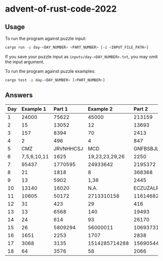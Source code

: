 # advent-of-rust-code-2022

## Usage

To run the program against puzzle input:
```bash
cargo run -p day-<DAY_NUMBER> <PART_NUMBER> [-i <INPUT_FILE_PATH>]
```

If you save your puzzle input as `inputs/day-<DAY_NUMBER>.txt`, you may omit the input argument.

To run the program against puzzle examples:
```bash
cargo test -p day-<DAY_NUMBER> [<PART_NUMBER>]
```

## Answers

| Day | Example 1 | Part 1 | Example 2 | Part 2 |
| :- | :- | :- | :- | :- |
| 1 | 24000 | 75622 | 45000 | 213159 |
| 2 | 15 | 13052 | 12 | 13693 |
| 3 | 157 | 8394 | 70 | 2413 |
| 4 | 2 | 496 | 4 | 847 |
| 5 | CMZ | JRVNHHCSJ | MCD | GNFBSBJLH |
| 6 | 7,5,6,10,11 | 1625 | 19,23,23,29,26 | 2250 |
| 7 | 95437 | 1770595 | 24933642 | 2195372 |
| 8 | 21 | 1818 | 8 | 368368 |
| 9 | 13 | 5902 | 1,36 | 2445 |
| 10 | 13140 | 16020 | N.A. | ECZUZALR |
| 11 | 10605 | 50172 | 2713310158 | 11614682178 |
| 12 | 31 | 423 | 29 | 416 |
| 13 | 13 | 6568 | 140 | 19493 |
| 14 | 24 | 614 | 93 | 26170 |
| 15 | 26 | 5809294 | 56000011 | 10693731308112 |
| 16 | 1651 | 2253 | 1707 | 2838 |
| 17 | 3068 | 3135 | 1514285714288 | 1569054441243 |
| 18 | 64 | 3576 | 58 | 2066 |
